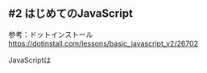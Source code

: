 ## #2 はじめてのJavaScript  
参考：ドットインストール  
<https://dotinstall.com/lessons/basic_javascript_v2/26702>  

JavaScriptは <script> タグ内に記入する  
<body> タグ終了の直前に書くのが一般的  

コンソールに hello world! と出力するindex.html作成  


```html:index.html
<!DOCTYPE html>
<html lang="ja">
<head>
	<meta charset="utf-8">
	<title>JavaScriptの練習</title>
</head>
<body>
	<script>
		console.log("hello world!");
	</script>
</body>
</html>

```

Chromeでindex.htmlを開く  
真っ白な画面が表示されている  
JavaScriptで追記したのはコンソールへの出力なのでコンソールを確認する  

Chromeでコンソールを確認するには、Chromeページ内で右クリック > 検証を選択  
デベロッパーツールが起動する  
Console を押下すると hello world! と表示されている  


コメントの書き方  


```javascript
/*
	複数行にわたるコメントの場合
	============================
		こんなコメント
	============================
*/


// 一行コメント
```


文の終わりには ; を忘れずに付ける  


script自体を外部ファイルに書く方法もある  
以下に外部ファイル(myscript.js)参照を行うソースを記述する  



```html:index.html
<!DOCTYPE html>
<html lang="ja">
<head>
	<meta charset="utf-8">
	<title>JavaScriptの練習</title>
</head>
<body>
	<!-- 外部ファイル参照処理 -->
	<script src="myscript.js"></script>	<!-- JavaScriptファイルの拡張子は.js -->
	<script>
		console.log("hello world!");
	</script>
</body>
</html>
```


先にmyscript.jsの内容(hello from script)がコンソールに表示され、続けて hello world! が表示される  
